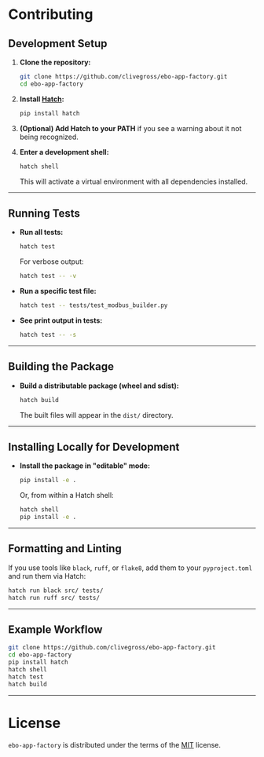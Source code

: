 # Contributing

## Development Setup

1. **Clone the repository:**

   ```sh
   git clone https://github.com/clivegross/ebo-app-factory.git
   cd ebo-app-factory
   ```

2. **Install [Hatch](https://hatch.pypa.io/):**

   ```sh
   pip install hatch
   ```

3. **(Optional) Add Hatch to your PATH** if you see a warning about it not being recognized.

4. **Enter a development shell:**
   ```sh
   hatch shell
   ```
   This will activate a virtual environment with all dependencies installed.

---

## Running Tests

- **Run all tests:**
  ```sh
  hatch test
  ```
  For verbose output:
  ```sh
  hatch test -- -v
  ```
- **Run a specific test file:**

  ```sh
  hatch test -- tests/test_modbus_builder.py
  ```

- **See print output in tests:**
  ```sh
  hatch test -- -s
  ```

---

## Building the Package

- **Build a distributable package (wheel and sdist):**
  ```sh
  hatch build
  ```
  The built files will appear in the `dist/` directory.

---

## Installing Locally for Development

- **Install the package in "editable" mode:**
  ```sh
  pip install -e .
  ```
  Or, from within a Hatch shell:
  ```sh
  hatch shell
  pip install -e .
  ```

---

## Formatting and Linting

If you use tools like `black`, `ruff`, or `flake8`, add them to your `pyproject.toml` and run them via Hatch:

```sh
hatch run black src/ tests/
hatch run ruff src/ tests/
```

---

## Example Workflow

```sh
git clone https://github.com/clivegross/ebo-app-factory.git
cd ebo-app-factory
pip install hatch
hatch shell
hatch test
hatch build
```

---

# License

`ebo-app-factory` is distributed under the terms of the [MIT](https://spdx.org/licenses/MIT.html) license.
